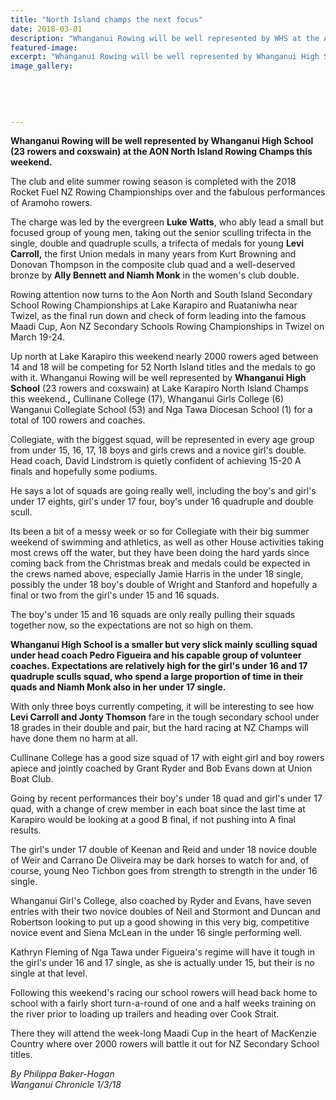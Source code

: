 ```yaml
---
title: "North Island champs the next focus"
date: 2018-03-01
description: "Whanganui Rowing will be well represented by WHS at the AON North Island Rowing Champs this weekend..."
featured-image: 
excerpt: "Whanganui Rowing will be well represented by Whanganui High School (23 rowers and coxswain) at the AON North Island Rowing Champs this weekend."
image_gallery:
	
	
	
	
	
---
```


<p><strong>Whanganui Rowing will be well represented by Whanganui High School (23 rowers and coxswain) at the AON North Island Rowing Champs this weekend.</strong></p>
<p class="element element-paragraph">The club and elite summer rowing season is completed with the 2018 Rocket Fuel NZ Rowing Championships over and the fabulous performances of Aramoho rowers.</p>
<p class="element element-paragraph">The charge was led by the evergreen <strong>Luke Watts</strong>, who ably lead a small but focused group of young men, taking out the senior sculling trifecta in the single, double and quadruple sculls, a trifecta of medals for young <strong>Levi Carroll,</strong> the first Union medals in many years from Kurt Browning and Donovan Thompson in the composite club quad and a well-deserved bronze by <strong>Ally Bennett and Niamh Monk</strong> in the women's club double.</p>
<p class="element element-paragraph">Rowing attention now turns to the Aon North and South Island Secondary School Rowing Championships at Lake Karapiro and Ruataniwha near Twizel, as the final run down and check of form leading into the famous Maadi Cup, Aon NZ Secondary Schools Rowing Championships in Twizel on March 19-24.</p>
<p class="element element-paragraph">Up north at Lake Karapiro this weekend nearly 2000 rowers aged between 14 and 18 will be competing for 52 North Island titles and the medals to go with it. Whanganui Rowing will be well represented by <strong>Whanganui High School</strong> (23 rowers and coxswain) at Lake Karapiro North Island Champs this weekend.<strong>,</strong> Cullinane College (17), Whanganui Girls College (6) Wanganui Collegiate School (53) and Nga Tawa Diocesan School (1) for a total of 100 rowers and coaches.</p>
<p class="element element-paragraph">Collegiate, with the biggest squad, will be represented in every age group from under 15, 16, 17, 18 boys and girls crews and a novice girl's double. Head coach, David Lindstrom is quietly confident of achieving 15-20 A finals and hopefully some podiums.</p>
<p class="element element-paragraph">He says a lot of squads are going really well, including the boy's and girl's under 17 eights, girl's under 17 four, boy's under 16 quadruple and double scull.</p>
<p class="element element-paragraph">Its been a bit of a messy week or so for Collegiate with their big summer weekend of swimming and athletics, as well as other House activities taking most crews off the water, but they have been doing the hard yards since coming back from the Christmas break and medals could be expected in the crews named above, especially Jamie Harris in the under 18 single, possibly the under 18 boy's double of Wright and Stanford and hopefully a final or two from the girl's under 15 and 16 squads.</p>
<p class="element element-paragraph">The boy's under 15 and 16 squads are only really pulling their squads together now, so the expectations are not so high on them.</p>
<p class="element element-paragraph"><strong>Whanganui High School is a smaller but very slick mainly sculling squad under head coach Pedro Figueira and his capable group of volunteer coaches. Expectations are relatively high for the girl's under 16 and 17 quadruple sculls squad, who spend a large proportion of time in their quads and Niamh Monk also in her under 17 single.</strong></p>
<p class="element element-paragraph">With only three boys currently competing, it will be interesting to see how <strong>Levi Carroll and Jonty Thomson</strong> fare in the tough secondary school under 18 grades in their double and pair, but the hard racing at NZ Champs will have done them no harm at all.</p>
<p class="element element-paragraph">Cullinane College has a good size squad of 17 with eight girl and boy rowers apiece and jointly coached by Grant Ryder and Bob Evans down at Union Boat Club.</p>
<p class="element element-paragraph">Going by recent performances their boy's under 18 quad and girl's under 17 quad, with a change of crew member in each boat since the last time at Karapiro would be looking at a good B final, if not pushing into A final results.</p>
<p class="element element-paragraph">The girl's under 17 double of Keenan and Reid and under 18 novice double of Weir and Carrano De Oliveira may be dark horses to watch for and, of course, young Neo Tichbon goes from strength to strength in the under 16 single.</p>
<p class="element element-paragraph">Whanganui Girl's College, also coached by Ryder and Evans, have seven entries with their two novice doubles of Neil and Stormont and Duncan and Robertson looking to put up a good showing in this very big, competitive novice event and Siena McLean in the under 16 single performing well.</p>
<p class="element element-paragraph">Kathryn Fleming of Nga Tawa under Figueira's regime will have it tough in the girl's under 16 and 17 single, as she is actually under 15, but their is no single at that level.</p>
<p class="element element-paragraph">Following this weekend's racing our school rowers will head back home to school with a fairly short turn-a-round of one and a half weeks training on the river prior to loading up trailers and heading over Cook Strait.</p>
<p class="element element-paragraph">There they will attend the week-long Maadi Cup in the heart of MacKenzie Country where over 2000 rowers will battle it out for NZ Secondary School titles.</p>
<p class="element element-paragraph"><em>By Philippa Baker-Hogan</em><br /><em>Wanganui Chronicle 1/3/18</em></p>

